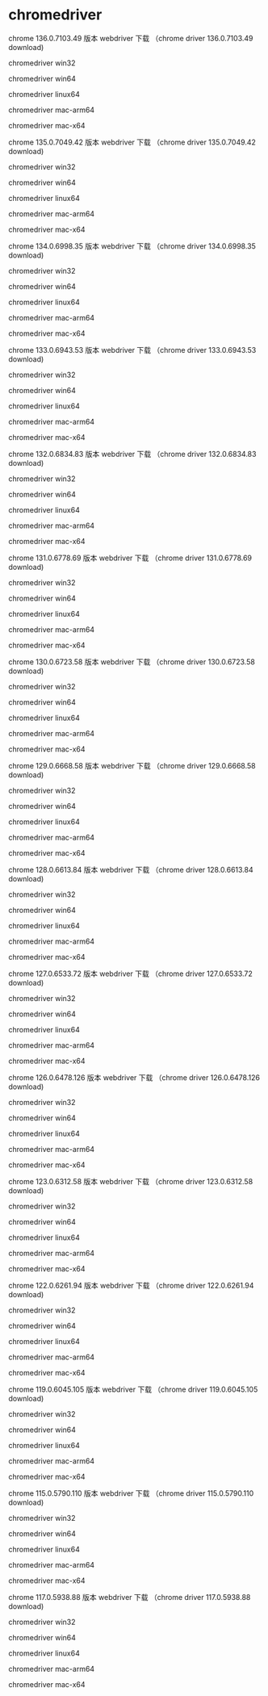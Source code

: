 # chromedriver


chrome  136.0.7103.49  版本 webdriver 下载 （chrome driver  136.0.7103.49  download)

chromedriver	win32

chromedriver  win64

chromedriver	linux64

chromedriver	mac-arm64

chromedriver	mac-x64



chrome  135.0.7049.42 版本 webdriver 下载 （chrome driver  135.0.7049.42 download)

chromedriver	win32

chromedriver  win64

chromedriver	linux64

chromedriver	mac-arm64

chromedriver	mac-x64


chrome  134.0.6998.35 版本 webdriver 下载 （chrome driver  134.0.6998.35 download)

chromedriver	win32

chromedriver  win64

chromedriver	linux64

chromedriver	mac-arm64

chromedriver	mac-x64


chrome  133.0.6943.53 版本 webdriver 下载 （chrome driver  133.0.6943.53 download)

chromedriver	win32

chromedriver  win64

chromedriver	linux64

chromedriver	mac-arm64

chromedriver	mac-x64


chrome  132.0.6834.83 版本 webdriver 下载 （chrome driver  132.0.6834.83 download)

chromedriver	win32

chromedriver  win64

chromedriver	linux64

chromedriver	mac-arm64

chromedriver	mac-x64



chrome  131.0.6778.69 版本 webdriver 下载 （chrome driver  131.0.6778.69 download)

chromedriver	win32

chromedriver  win64

chromedriver	linux64

chromedriver	mac-arm64

chromedriver	mac-x64


chrome  130.0.6723.58  版本 webdriver 下载 （chrome driver  130.0.6723.58 download)

chromedriver	win32

chromedriver  win64

chromedriver	linux64

chromedriver	mac-arm64

chromedriver	mac-x64


chrome  129.0.6668.58  版本 webdriver 下载 （chrome driver  129.0.6668.58 download)

chromedriver	win32

chromedriver  win64

chromedriver	linux64

chromedriver	mac-arm64

chromedriver	mac-x64


chrome  128.0.6613.84  版本 webdriver 下载 （chrome driver  128.0.6613.84 download)

chromedriver	win32

chromedriver  win64

chromedriver	linux64

chromedriver	mac-arm64

chromedriver	mac-x64


chrome  127.0.6533.72 版本 webdriver 下载 （chrome driver  127.0.6533.72 download)

chromedriver	win32

chromedriver  win64

chromedriver	linux64

chromedriver	mac-arm64

chromedriver	mac-x64


chrome  126.0.6478.126 版本 webdriver 下载 （chrome driver  126.0.6478.126 download)

chromedriver	win32

chromedriver  win64

chromedriver	linux64

chromedriver	mac-arm64

chromedriver	mac-x64


chrome  123.0.6312.58 版本 webdriver 下载 （chrome driver  123.0.6312.58 download)

chromedriver	win32

chromedriver  win64

chromedriver	linux64

chromedriver	mac-arm64

chromedriver	mac-x64


chrome  122.0.6261.94  版本 webdriver 下载 （chrome driver  122.0.6261.94 download)

chromedriver	win32

chromedriver  win64

chromedriver	linux64

chromedriver	mac-arm64

chromedriver	mac-x64

chrome  119.0.6045.105  版本 webdriver 下载 （chrome driver  119.0.6045.105 download)

chromedriver	win32

chromedriver  win64

chromedriver	linux64

chromedriver	mac-arm64

chromedriver	mac-x64

chrome  115.0.5790.110  版本 webdriver 下载 （chrome driver 115.0.5790.110 download)

chromedriver	win32

chromedriver  win64

chromedriver	linux64

chromedriver	mac-arm64

chromedriver	mac-x64



chrome  117.0.5938.88 版本 webdriver 下载 （chrome driver 117.0.5938.88 download)

chromedriver	win32

chromedriver  win64

chromedriver	linux64

chromedriver	mac-arm64

chromedriver	mac-x64
